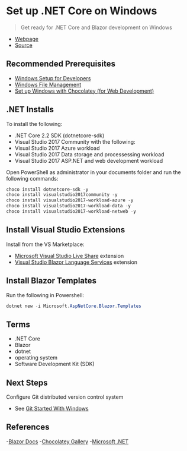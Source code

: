 # Set up .NET Core on Windows

> Get ready for .NET Core and Blazor development on Windows

- [Webpage](https://denisecase.github.io/setup-dotnet/)
- [Source](https://github.com/denisecase/setup-dotnet)

## Recommended Prerequisites

- [Windows Setup for Developers](https://github.com/denisecase/windows-setup)
- [Windows File Management](https://github.com/denisecase/windows-file-management)
- [Set up Windows with Chocolatey (for Web Development)](https://github.com/denisecase/get-setup-with-chocolatey)

## .NET Installs

To install the following:

- .NET Core 2.2 SDK (dotnetcore-sdk)
- Visual Studio 2017 Community with the following:
- Visual Studio 2017 Azure workload
- Visual Studio 2017 Data storage and processessing workload
- Visual Studio 2017 ASP.NET and web development workload

Open PowerShell as administrator in your documents folder and run the following commands:

```Powershell
choco install dotnetcore-sdk -y
choco install visualstudio2017community -y
choco install visualstudio2017-workload-azure -y
choco install visualstudio2017-workload-data -y
choco install visualstudio2017-workload-netweb -y

```

## Install Visual Studio Extensions

Install from the VS Marketplace:

- [Microsoft Visual Studio Live Share](https://marketplace.visualstudio.com/items?itemName=MS-vsliveshare.vsls-vs) extension
- [Visual Studio Blazor Language Services](https://marketplace.visualstudio.com/items?itemName=aspnet.blazor) extension

## Install Blazor Templates

Run the following in Powershell:

```Powershell
dotnet new -i Microsoft.AspNetCore.Blazor.Templates
```

## Terms

- .NET Core
- Blazor
- dotnet
- operating system
- Software Development Kit (SDK)

## Next Steps

Configure Git distributed version control system

- See [Git Started With Windows](https://github.com/denisecase/git-started-windows)

## References

-[Blazor Docs](https://blazor.net/docs/get-started.html)
-[Chocolatey Gallery](https://chocolatey.org/packages)
-[Microsoft .NET](https://dotnet.microsoft.com/)
